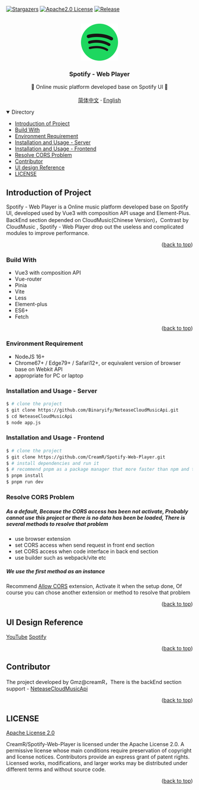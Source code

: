 <a name="readme-top"></a>

[![Stargazers][stars-shield]][stars-url]
[![Apache2.0 License][license-shield]][license-url]
[![Release][release-shield]][release-url]

<!-- PROJECT LOGO -->
<br />
<div align="center">
  <a href="https://github.com/CreamR/Spotify-Web-Player">
    <img src="/public/logo.svg" alt="Logo" width="100" height="100">
  </a>

  <h3 align="center">Spotify - Web Player</h3>

  <p align="center">
    🎵 Online music platform developed base on Spotify UI 🎵
    <br />
    <br />
    <a href="https://github.com/CreamR/Spotify-Web-Player/blob/master/README.md">简体中文</a>
     <strong> · </strong>
    <a href="https://github.com/CreamR/Spotify-Web-Player/blob/master/README-EN.md">English</a>
  </p>
</div>

<!-- TABLE OF CONTENTS -->
<details open>
  <summary>Directory</summary>
  <ul>
    <li><a href="#Introduction of Project">Introduction of Project</a> </li>
    <li><a href="#Build With">Build With</a></li>
    <li><a href="#Environment Requirement">Environment Requirement</a></li>
    <li><a href="#Installation and Usage - Server">Installation and Usage - Server</a></li>
    <li><a href="#Installation and Usage - Frontend">Installation and Usage - Frontend</a></li>
    <li><a href="#Resolve CORS Problem">Resolve CORS Problem</a></li>
    <li><a href="#Contributor">Contributor</a></li>
    <li><a href="#UI Design Reference">UI design Reference</a></li>
    <li><a href="#LICENSE">LICENSE</a></li>
  </ul>
</details>

<!-- ABOUT THE PROJECT -->

## Introduction of Project

<!-- 项目图片部分 -->

Spotify - Web Player is a Online music platform developed base on Spotify UI, developed used by Vue3 with composition API usage and Element-Plus.
BackEnd section depended on CloudMusic(Chinese Version)，Contrast by CloudMusic , Spotify - Web Player drop out the useless and complicated modules to improve performance.

<p align="right">(<a href="#readme-top">back to top</a>)</p>

### Build With

- Vue3 with composition API
- Vue-router
- Pinia
- Vite
- Less
- Element-plus
- ES6+
- Fetch

<p align="right">(<a href="#readme-top">back to top</a>)</p>

<!-- GETTING STARTED -->

### Environment Requirement

- NodeJS 16+
- Chrome67+ / Edge79+ / Safari12+, or equivalent version of browser base on Webkit API
- appropriate for PC or laptop

### Installation and Usage - Server

```sh
$ # clone the project
$ git clone https://github.com/Binaryify/NeteaseCloudMusicApi.git
$ cd NeteaseCloudMusicApi
$ node app.js
```

### Installation and Usage - Frontend

```sh
$ # clone the project
$ git clone https://github.com/CreamR/Spotify-Web-Player.git
$ # install dependencies and run it
$ # recommend pnpm as a package manager that more faster than npm and the grammar is similar with npm
$ pnpm install
$ pnpm run dev
```

### Resolve CORS Problem

##### As a default, Because the CORS access has been not activate, Probably cannot use this project or there is no data has been be loaded, There is several methods to resolve that problem

- use browser extension
- set CORS access when send request in front end section
- set CORS access when code interface in back end section
- use builder such as webpack/vite etc

##### We use the first method as an instance

Recommend [Allow CORS](https://chrome.google.com/webstore/detail/allow-cors-access-control/lhobafahddgcelffkeicbaginigeejlf) extension, Activate it when the setup done, Of course you can chose another extension or method to resolve that problem

<p align="right">(<a href="#readme-top">back to top</a>)</p>

## UI Design Reference

[YouTube](https://www.youtube.com)
[Spotify](https://www.spotify.com/)

<p align="right">(<a href="#readme-top">back to top</a>)</p>

## Contributor

The project developed by Gmz@creamR，There is the backEnd section support - [NeteaseCloudMusicApi](https://github.com/Binaryify/NeteaseCloudMusicApi)

<p align="right">(<a href="#readme-top">back to top</a>)</p>

<!-- LICENSE -->

## LICENSE

[Apache License 2.0](https://github.com/CreamR/Spotify-Web-Player/blob/master/LICENSE)

CreamR/Spotify-Web-Player is licensed under the Apache License 2.0. A permissive license whose main conditions require preservation of copyright and license notices. Contributors provide an express grant of patent rights. Licensed works, modifications, and larger works may be distributed under different terms and without source code.

<p align="right">(<a href="#readme-top">back to top</a>)</p>

[stars-shield]: https://img.shields.io/github/stars/creamR/Spotify-Web-Player?style=for-the-badge
[stars-url]: https://github.com/CreamR/Spotify-Web-Player/stargazers
[license-shield]: https://img.shields.io/hexpm/l/apa?style=for-the-badge
[license-url]: https://github.com/CreamR/Spotify-Web-Player/blob/master/LICENSE
[release-shield]: https://img.shields.io/github/v/release/creamR/spotify-web-player?style=for-the-badge
[release-url]: https://github.com/CreamR/Spotify-Web-Player/releases/tag
